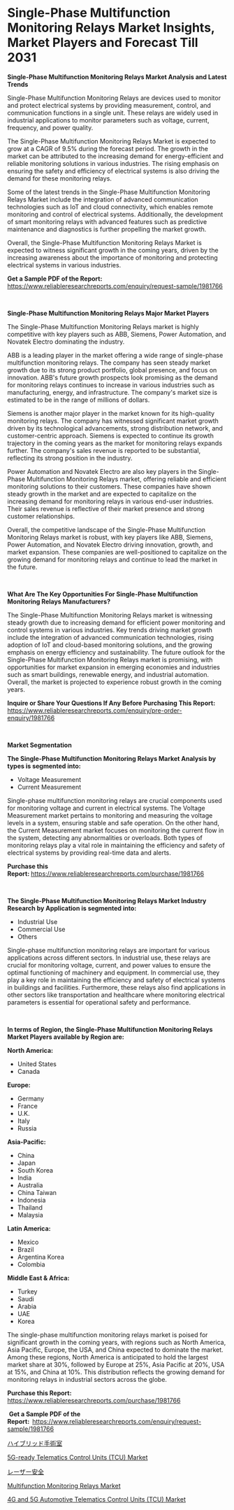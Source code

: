 <p><h1>Single-Phase Multifunction Monitoring Relays Market Insights, Market Players and Forecast Till 2031</h1></p><p><strong>Single-Phase Multifunction Monitoring Relays Market Analysis and Latest Trends</strong></p>
<p><p>Single-Phase Multifunction Monitoring Relays are devices used to monitor and protect electrical systems by providing measurement, control, and communication functions in a single unit. These relays are widely used in industrial applications to monitor parameters such as voltage, current, frequency, and power quality.</p><p>The Single-Phase Multifunction Monitoring Relays Market is expected to grow at a CAGR of 9.5% during the forecast period. The growth in the market can be attributed to the increasing demand for energy-efficient and reliable monitoring solutions in various industries. The rising emphasis on ensuring the safety and efficiency of electrical systems is also driving the demand for these monitoring relays.</p><p>Some of the latest trends in the Single-Phase Multifunction Monitoring Relays Market include the integration of advanced communication technologies such as IoT and cloud connectivity, which enables remote monitoring and control of electrical systems. Additionally, the development of smart monitoring relays with advanced features such as predictive maintenance and diagnostics is further propelling the market growth.</p><p>Overall, the Single-Phase Multifunction Monitoring Relays Market is expected to witness significant growth in the coming years, driven by the increasing awareness about the importance of monitoring and protecting electrical systems in various industries.</p></p>
<p><strong>Get a Sample PDF of the Report:&nbsp;</strong> <a href="https://www.reliableresearchreports.com/enquiry/request-sample/1981766">https://www.reliableresearchreports.com/enquiry/request-sample/1981766</a></p>
<p>&nbsp;</p>
<p><strong>Single-Phase Multifunction Monitoring Relays Major Market Players</strong></p>
<p><p>The Single-Phase Multifunction Monitoring Relays market is highly competitive with key players such as ABB, Siemens, Power Automation, and Novatek Electro dominating the industry. </p><p>ABB is a leading player in the market offering a wide range of single-phase multifunction monitoring relays. The company has seen steady market growth due to its strong product portfolio, global presence, and focus on innovation. ABB's future growth prospects look promising as the demand for monitoring relays continues to increase in various industries such as manufacturing, energy, and infrastructure. The company's market size is estimated to be in the range of millions of dollars.</p><p>Siemens is another major player in the market known for its high-quality monitoring relays. The company has witnessed significant market growth driven by its technological advancements, strong distribution network, and customer-centric approach. Siemens is expected to continue its growth trajectory in the coming years as the market for monitoring relays expands further. The company's sales revenue is reported to be substantial, reflecting its strong position in the industry.</p><p>Power Automation and Novatek Electro are also key players in the Single-Phase Multifunction Monitoring Relays market, offering reliable and efficient monitoring solutions to their customers. These companies have shown steady growth in the market and are expected to capitalize on the increasing demand for monitoring relays in various end-user industries. Their sales revenue is reflective of their market presence and strong customer relationships.</p><p>Overall, the competitive landscape of the Single-Phase Multifunction Monitoring Relays market is robust, with key players like ABB, Siemens, Power Automation, and Novatek Electro driving innovation, growth, and market expansion. These companies are well-positioned to capitalize on the growing demand for monitoring relays and continue to lead the market in the future.</p></p>
<p>&nbsp;</p>
<p><strong>What Are The Key Opportunities For Single-Phase Multifunction Monitoring Relays Manufacturers?</strong></p>
<p><p>The Single-Phase Multifunction Monitoring Relays market is witnessing steady growth due to increasing demand for efficient power monitoring and control systems in various industries. Key trends driving market growth include the integration of advanced communication technologies, rising adoption of IoT and cloud-based monitoring solutions, and the growing emphasis on energy efficiency and sustainability. The future outlook for the Single-Phase Multifunction Monitoring Relays market is promising, with opportunities for market expansion in emerging economies and industries such as smart buildings, renewable energy, and industrial automation. Overall, the market is projected to experience robust growth in the coming years.</p></p>
<p><strong>Inquire or Share Your Questions If Any Before Purchasing This Report:</strong> <a href="https://www.reliableresearchreports.com/enquiry/pre-order-enquiry/1981766">https://www.reliableresearchreports.com/enquiry/pre-order-enquiry/1981766</a></p>
<p>&nbsp;</p>
<p><strong>Market Segmentation</strong></p>
<p><strong>The Single-Phase Multifunction Monitoring Relays Market Analysis by types is segmented into:</strong></p>
<p><ul><li>Voltage Measurement</li><li>Current Measurement</li></ul></p>
<p><p>Single-phase multifunction monitoring relays are crucial components used for monitoring voltage and current in electrical systems. The Voltage Measurement market pertains to monitoring and measuring the voltage levels in a system, ensuring stable and safe operation. On the other hand, the Current Measurement market focuses on monitoring the current flow in the system, detecting any abnormalities or overloads. Both types of monitoring relays play a vital role in maintaining the efficiency and safety of electrical systems by providing real-time data and alerts.</p></p>
<p><strong>Purchase this Report:&nbsp;</strong><a href="https://www.reliableresearchreports.com/purchase/1981766">https://www.reliableresearchreports.com/purchase/1981766</a></p>
<p>&nbsp;</p>
<p><strong>The Single-Phase Multifunction Monitoring Relays Market Industry Research by Application is segmented into:</strong></p>
<p><ul><li>Industrial Use</li><li>Commercial Use</li><li>Others</li></ul></p>
<p><p>Single-phase multifunction monitoring relays are important for various applications across different sectors. In industrial use, these relays are crucial for monitoring voltage, current, and power values to ensure the optimal functioning of machinery and equipment. In commercial use, they play a key role in maintaining the efficiency and safety of electrical systems in buildings and facilities. Furthermore, these relays also find applications in other sectors like transportation and healthcare where monitoring electrical parameters is essential for operational safety and performance.</p></p>
<p>&nbsp;</p>
<p><strong>In terms of Region, the Single-Phase Multifunction Monitoring Relays Market Players available by Region are:</strong></p>
<p>
    <p> <strong> North America: </strong>
        <ul>
            <li>United States</li>
            <li>Canada</li>
        </ul>
        </p> 
    <p> <strong> Europe: </strong>
        <ul>
            <li>Germany</li>
            <li>France</li>
            <li>U.K.</li>
            <li>Italy</li>
            <li>Russia</li>
        </ul>
        </p> 
    <p> <strong> Asia-Pacific: </strong>
        <ul>
            <li>China</li>
            <li>Japan</li>
            <li>South Korea</li>
            <li>India</li>
            <li>Australia</li>
            <li>China Taiwan</li>
            <li>Indonesia</li>
            <li>Thailand</li>
            <li>Malaysia</li>
        </ul>
        </p> 
    <p> <strong> Latin America: </strong>
        <ul>
            <li>Mexico</li>
            <li>Brazil</li>
            <li>Argentina Korea</li>
            <li>Colombia</li>
        </ul>
        </p> 
    <p> <strong> Middle East & Africa: </strong>
        <ul>
            <li>Turkey</li>
            <li>Saudi</li>
            <li>Arabia</li>
            <li>UAE</li>
            <li>Korea</li>
        </ul>
    </p>
    </p>
<p><p>The single-phase multifunction monitoring relays market is poised for significant growth in the coming years, with regions such as North America, Asia Pacific, Europe, the USA, and China expected to dominate the market. Among these regions, North America is anticipated to hold the largest market share at 30%, followed by Europe at 25%, Asia Pacific at 20%, USA at 15%, and China at 10%. This distribution reflects the growing demand for monitoring relays in industrial sectors across the globe.</p></p>
<p><strong>Purchase this Report: </strong><a href="https://www.reliableresearchreports.com/purchase/1981766">https://www.reliableresearchreports.com/purchase/1981766</a></p>
<p>&nbsp;<strong>Get a Sample PDF of the Report:&nbsp;&nbsp;</strong><a href="https://www.reliableresearchreports.com/enquiry/request-sample/1981766">https://www.reliableresearchreports.com/enquiry/request-sample/1981766</a></p>
<p><strong></strong></p>
<p><p><a href="https://github.com/ddwcuskozol07187/Market-Research-Report-List-1/blob/main/748738917143.md">ハイブリッド手術室</a></p><p><a href="https://issuu.com/reportprime-2/docs/5g-ready-telematics-control-units-tcu-market-size-">5G-ready Telematics Control Units (TCU) Market</a></p><p><a href="https://github.com/xtkhtofdt934839/Market-Research-Report-List-1/blob/main/479996317142.md">レーザー安全</a></p><p><a href="https://github.com/mancsybtousav/Market-Research-Report-List-1/blob/main/multifunction-monitoring-relays-market.md">Multifunction Monitoring Relays Market</a></p><p><a href="https://issuu.com/reportprime-2/docs/4g-and-5g-automotive-telematics-control-units-tcu-">4G and 5G Automotive Telematics Control Units (TCU) Market</a></p></p>